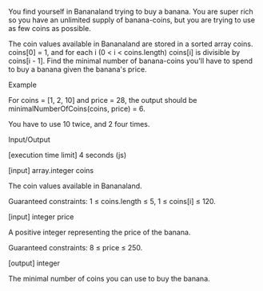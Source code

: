 You find yourself in Bananaland trying to buy a banana. You are super rich so you have an unlimited supply of banana-coins, but you are trying to use as few coins as possible.

The coin values available in Bananaland are stored in a sorted array coins. coins[0] = 1, and for each i (0 &lt; i &lt; coins.length) coins[i] is divisible by coins[i - 1]. Find the minimal number of banana-coins you'll have to spend to buy a banana given the banana's price.

Example

For coins = [1, 2, 10] and price = 28, the output should be
minimalNumberOfCoins(coins, price) = 6.

You have to use 10 twice, and 2 four times.

Input/Output

[execution time limit] 4 seconds (js)

[input] array.integer coins

The coin values available in Bananaland.

Guaranteed constraints:
1 ≤ coins.length ≤ 5,
1 ≤ coins[i] ≤ 120.

[input] integer price

A positive integer representing the price of the banana.

Guaranteed constraints:
8 ≤ price ≤ 250.

[output] integer

The minimal number of coins you can use to buy the banana.
